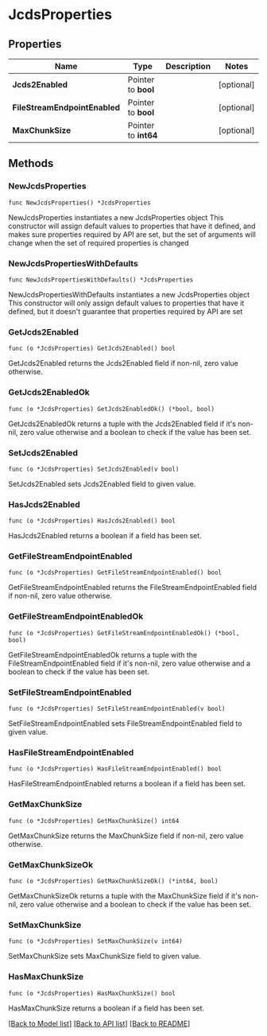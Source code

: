 # JcdsProperties

## Properties

Name | Type | Description | Notes
------------ | ------------- | ------------- | -------------
**Jcds2Enabled** | Pointer to **bool** |  | [optional] 
**FileStreamEndpointEnabled** | Pointer to **bool** |  | [optional] 
**MaxChunkSize** | Pointer to **int64** |  | [optional] 

## Methods

### NewJcdsProperties

`func NewJcdsProperties() *JcdsProperties`

NewJcdsProperties instantiates a new JcdsProperties object
This constructor will assign default values to properties that have it defined,
and makes sure properties required by API are set, but the set of arguments
will change when the set of required properties is changed

### NewJcdsPropertiesWithDefaults

`func NewJcdsPropertiesWithDefaults() *JcdsProperties`

NewJcdsPropertiesWithDefaults instantiates a new JcdsProperties object
This constructor will only assign default values to properties that have it defined,
but it doesn't guarantee that properties required by API are set

### GetJcds2Enabled

`func (o *JcdsProperties) GetJcds2Enabled() bool`

GetJcds2Enabled returns the Jcds2Enabled field if non-nil, zero value otherwise.

### GetJcds2EnabledOk

`func (o *JcdsProperties) GetJcds2EnabledOk() (*bool, bool)`

GetJcds2EnabledOk returns a tuple with the Jcds2Enabled field if it's non-nil, zero value otherwise
and a boolean to check if the value has been set.

### SetJcds2Enabled

`func (o *JcdsProperties) SetJcds2Enabled(v bool)`

SetJcds2Enabled sets Jcds2Enabled field to given value.

### HasJcds2Enabled

`func (o *JcdsProperties) HasJcds2Enabled() bool`

HasJcds2Enabled returns a boolean if a field has been set.

### GetFileStreamEndpointEnabled

`func (o *JcdsProperties) GetFileStreamEndpointEnabled() bool`

GetFileStreamEndpointEnabled returns the FileStreamEndpointEnabled field if non-nil, zero value otherwise.

### GetFileStreamEndpointEnabledOk

`func (o *JcdsProperties) GetFileStreamEndpointEnabledOk() (*bool, bool)`

GetFileStreamEndpointEnabledOk returns a tuple with the FileStreamEndpointEnabled field if it's non-nil, zero value otherwise
and a boolean to check if the value has been set.

### SetFileStreamEndpointEnabled

`func (o *JcdsProperties) SetFileStreamEndpointEnabled(v bool)`

SetFileStreamEndpointEnabled sets FileStreamEndpointEnabled field to given value.

### HasFileStreamEndpointEnabled

`func (o *JcdsProperties) HasFileStreamEndpointEnabled() bool`

HasFileStreamEndpointEnabled returns a boolean if a field has been set.

### GetMaxChunkSize

`func (o *JcdsProperties) GetMaxChunkSize() int64`

GetMaxChunkSize returns the MaxChunkSize field if non-nil, zero value otherwise.

### GetMaxChunkSizeOk

`func (o *JcdsProperties) GetMaxChunkSizeOk() (*int64, bool)`

GetMaxChunkSizeOk returns a tuple with the MaxChunkSize field if it's non-nil, zero value otherwise
and a boolean to check if the value has been set.

### SetMaxChunkSize

`func (o *JcdsProperties) SetMaxChunkSize(v int64)`

SetMaxChunkSize sets MaxChunkSize field to given value.

### HasMaxChunkSize

`func (o *JcdsProperties) HasMaxChunkSize() bool`

HasMaxChunkSize returns a boolean if a field has been set.


[[Back to Model list]](../README.md#documentation-for-models) [[Back to API list]](../README.md#documentation-for-api-endpoints) [[Back to README]](../README.md)


